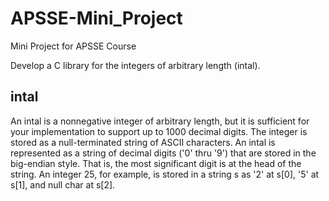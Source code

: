 # APSSE-Mini_Project
Mini Project for APSSE Course

Develop a C library for the integers of arbitrary length (intal).
## intal
An intal is a nonnegative integer of arbitrary length, but it is sufficient for your implementation to support up to 1000 decimal digits. The integer is stored as a null-terminated string of ASCII characters. An intal is represented as a string of decimal digits ('0' thru '9') that are stored in the big-endian style. That is, the most significant digit is at the head of the string. An integer 25, for example, is stored in a string s as '2' at s[0], '5' at s[1], and null char at s[2].

